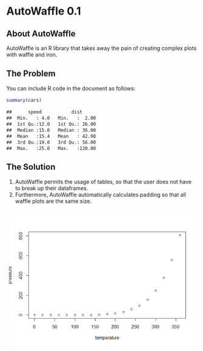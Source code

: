 AutoWaffle 0.1
================

About AutoWaffle
----------------

AutoWaffle is an R library that takes away the pain of creating complex plots with waffle and iron.

The Problem
-----------

You can include R code in the document as follows:

``` r
summary(cars)
```

    ##      speed           dist       
    ##  Min.   : 4.0   Min.   :  2.00  
    ##  1st Qu.:12.0   1st Qu.: 26.00  
    ##  Median :15.0   Median : 36.00  
    ##  Mean   :15.4   Mean   : 42.98  
    ##  3rd Qu.:19.0   3rd Qu.: 56.00  
    ##  Max.   :25.0   Max.   :120.00

The Solution
------------

1.  AutoWaffle permits the usage of tables, so that the user does not have to break up their dataframes.
2.  Furthermore, AutoWaffle automatically calculates padding so that all waffle plots are the same size.

![](README_files/figure-markdown_github/pressure-1.png)

